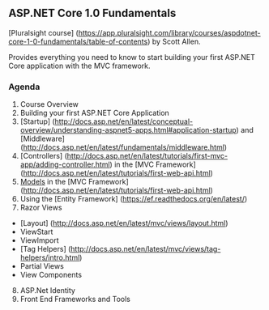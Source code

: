 ## ASP.NET Core 1.0 Fundamentals

[Pluralsight course] (https://app.pluralsight.com/library/courses/aspdotnet-core-1-0-fundamentals/table-of-contents) by Scott Allen.

Provides everything you need to know to start building your first ASP.NET Core application with the MVC framework.

### Agenda
1. Course Overview
2. Building your first ASP.NET Core Application
3. [Startup] (http://docs.asp.net/en/latest/conceptual-overview/understanding-aspnet5-apps.html#application-startup) and [Middleware] (http://docs.asp.net/en/latest/fundamentals/middleware.html)
4. [Controllers] (http://docs.asp.net/en/latest/tutorials/first-mvc-app/adding-controller.html) in the [MVC Framework] (http://docs.asp.net/en/latest/tutorials/first-web-api.html)
5. [Models](http://docs.asp.net/en/latest/tutorials/first-mvc-app/adding-model.html) in the [MVC Framework] (http://docs.asp.net/en/latest/tutorials/first-web-api.html)
6. Using the [Entity Framework] (https://ef.readthedocs.org/en/latest/)
7. Razor Views
  - [Layout] (http://docs.asp.net/en/latest/mvc/views/layout.html)
  - ViewStart
  - ViewImport
  - [Tag Helpers] (http://docs.asp.net/en/latest/mvc/views/tag-helpers/intro.html)
  - Partial Views
  - View Components
8. ASP.Net Identity
9. Front End Frameworks and Tools



